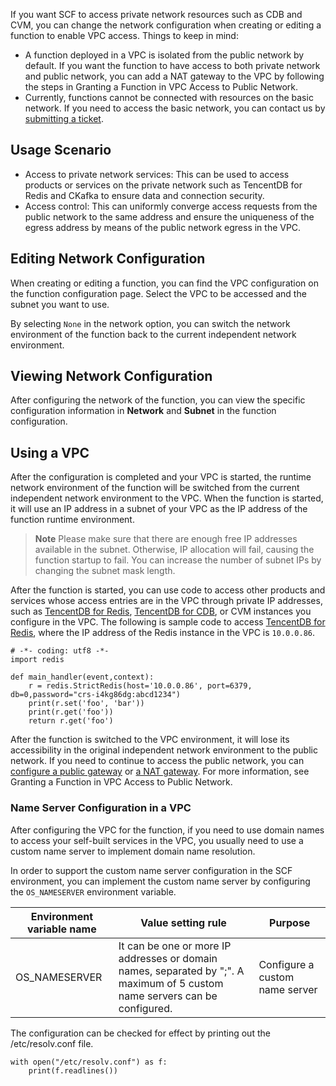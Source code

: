 If you want SCF to access private network resources such as CDB and CVM, you can change the network configuration when creating or editing a function to enable VPC access. Things to keep in mind:

* A function deployed in a VPC is isolated from the public network by default. If you want the function to have access to both private network and public network, you can add a NAT gateway to the VPC by following the steps in Granting a Function in VPC Access to Public Network.
* Currently, functions cannot be connected with resources on the basic network. If you need to access the basic network, you can contact us by [submitting a ticket](https://console.cloud.tencent.com/workorder/category?level1_id=6&level2_id=668&source=0&data_title=%E6%97%A0%E6%9C%8D%E5%8A%A1%E5%99%A8%E4%BA%91%E5%87%BD%E6%95%B0%20SCF&step=1).

## Usage Scenario

* Access to private network services: This can be used to access products or services on the private network such as TencentDB for Redis and CKafka to ensure data and connection security.
* Access control: This can uniformly converge access requests from the public network to the same address and ensure the uniqueness of the egress address by means of the public network egress in the VPC.

## Editing Network Configuration

When creating or editing a function, you can find the VPC configuration on the function configuration page. Select the VPC to be accessed and the subnet you want to use.

By selecting `None` in the network option, you can switch the network environment of the function back to the current independent network environment.

## Viewing Network Configuration

After configuring the network of the function, you can view the specific configuration information in **Network** and **Subnet** in the function configuration.

## Using a VPC

After the configuration is completed and your VPC is started, the runtime network environment of the function will be switched from the current independent network environment to the VPC. When the function is started, it will use an IP address in a subnet of your VPC as the IP address of the function runtime environment.

> **Note** 
> Please make sure that there are enough free IP addresses available in the subnet. Otherwise, IP allocation will fail, causing the function startup to fail. You can increase the number of subnet IPs by changing the subnet mask length.



After the function is started, you can use code to access other products and services whose access entries are in the VPC through private IP addresses, such as [TencentDB for Redis](https://cloud.tencent.com/product/crs?idx=1), [TencentDB for CDB](https://cloud.tencent.com/product/cdb-overview), or CVM instances you configure in the VPC. The following is sample code to access [TencentDB for Redis](https://cloud.tencent.com/product/crs?idx=1), where the IP address of the Redis instance in the VPC is `10.0.0.86`.

```
# -*- coding: utf8 -*- 
import redis

def main_handler(event,context):
    r = redis.StrictRedis(host='10.0.0.86', port=6379, db=0,password="crs-i4kg86dg:abcd1234")
    print(r.set('foo', 'bar'))
    print(r.get('foo'))
    return r.get('foo')
```

After the function is switched to the VPC environment, it will lose its accessibility in the original independent network environment to the public network. If you need to continue to access the public network, you can [configure a public gateway](https://cloud.tencent.com/document/product/215/20078) or [a NAT gateway](https://cloud.tencent.com/document/product/552). For more information, see Granting a Function in VPC Access to Public Network.

### Name Server Configuration in a VPC

After configuring the VPC for the function, if you need to use domain names to access your self-built services in the VPC, you usually need to use a custom name server to implement domain name resolution.

In order to support the custom name server configuration in the SCF environment, you can implement the custom name server by configuring the `OS_NAMESERVER` environment variable.

| Environment variable name | Value setting rule | Purpose |
| --- | --- | --- |
| OS_NAMESERVER | It can be one or more IP addresses or domain names, separated by ";". A maximum of 5 custom name servers can be configured. | Configure a custom name server |

The configuration can be checked for effect by printing out the /etc/resolv.conf file.

```
with open("/etc/resolv.conf") as f:
    print(f.readlines())
```



